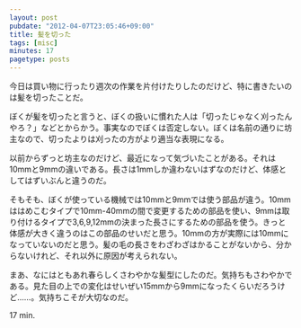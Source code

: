 ```yaml
---
layout: post
pubdate: "2012-04-07T23:05:46+09:00"
title: 髪を切った
tags: [misc]
minutes: 17
pagetype: posts
---
```

今日は買い物に行ったり週次の作業を片付けたりしたのだけど、特に書きたいのは髪を切ったことだ。

ぼくが髪を切ったと言うと、ぼくの扱いに慣れた人は「切ったじゃなく刈ったんやろ？」などとからかう。事実なのでぼくは否定しない。ぼくは名前の通りに坊主なので、切ったよりは刈ったの方がより適当な表現になる。

以前からずっと坊主なのだけど、最近になって気づいたことがある。それは10mmと9mmの違いである。長さは1mmしか違わないはずなのだけど、体感としてはずいぶんと違うのだ。

そもそも、ぼくが使っている機械では10mmと9mmでは使う部品が違う。10mmははめこむタイプで10mm-40mmの間で変更するための部品を使い、9mmは取り付けるタイプで3,6,9,12mmの決まった長さにするための部品を使う。きっと体感が大きく違うのはこの部品のせいだと思う。10mmの方が実際には10mmになっていないのだと思う。髪の毛の長さをわざわざはかることがないから、分からないけれど、それ以外に原因が考えられない。

まあ、なにはともあれ春らしくさわやかな髪型にしたのだ。気持ちもさわやかである。見た目の上での変化はせいぜい15mmから9mmになったくらいだろうけど……。気持ちこそが大切なのだ。

17 min.
